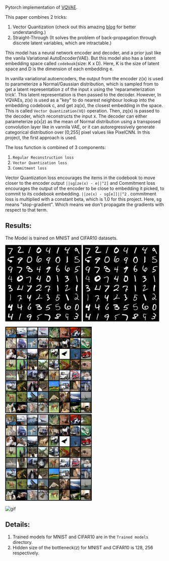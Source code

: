 Pytorch implementation of [VQVAE](https://arxiv.org/abs/1711.00937).

This paper combines 2 tricks:
1) Vector Quantization (check out this amazing [blog](https://wiki.aalto.fi/pages/viewpage.action?pageId=149883153) for better understanding.)
2) Straight-Through (It solves the problem of back-propagation through discrete latent variables, which are intractable.)

This model has a neural network encoder and decoder, and a prior just like the vanila Variational AutoEncoder(VAE). But this model also has a latent embedding space called `codebook`(size: K x D). Here, K is the size of latent space and D is the dimension of each embedding e.    

In vanilla variational autoencoders, the output from the encoder z(x) is used to parameterize a Normal/Gaussian distribution, which is sampled from to get a latent representation z of the input x using the 'reparameterization trick'. This latent representation is then passed to the decoder. However, In VQVAEs, z(x) is used as a "key" to do nearest neighbour lookup into the embedding codebook c, and get zq(x), the closest embedding in the space. This is called `Vector Quantization(VQ)` operation. Then, zq(x) is passed to the decoder, which reconstructs the input x. The decoder can either parameterize p(x|z) as the mean of Normal distribution using a transposed convolution layer like in vannila VAE, or it can autoregressively generate categorical distribution over [0,255] pixel values like PixelCNN. In this project, the first approach is used.

The loss function is combined of 3 components:
1) `Regular Reconstruction loss`
2) `Vector Quantization loss`
3) `Commitment loss`

Vector Quantization loss encourages the items in the codebook to move closer to the encoder output `||sg[ze(x) - e||^2]` and Commitment loss encourages the output of the encoder to be close to embedding it picked, to commit to its codebook embedding. `||ze(x) - sg[e]]||^2` . commitment loss is multiplied with a constant beta, which is 1.0 for this project. Here, sg means "stop-gradient". Which means we don't propagate the gradients with respect to that term.


## Results:

The Model is trained on MNIST and CIFAR10 datasets.  

<p float="left">
  <img src="https://github.com/Vrushank264/VQVAE-PyTorch/blob/main/Results/target_mnist.png" />
  <img src="https://github.com/Vrushank264/VQVAE-PyTorch/blob/main/Results/recon_mnist.png" /> 
</p>

<p float="left">
  <img src="https://github.com/Vrushank264/VQVAE-PyTorch/blob/main/Results/target_cifar10.png" />
  <img src="https://github.com/Vrushank264/VQVAE-PyTorch/blob/main/Results/recon_cifar10.png" /> 
</p>


![gif](https://github.com/Vrushank264/VQVAE-PyTorch/blob/main/Results/interpolation.gif)


## Details:

1) Trained models for MNIST and CIFAR10 are in the `Trained models` directory.
2) Hidden size of the bottleneck(z) for MNIST and CIFAR10 is 128, 256 respectively.  
